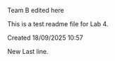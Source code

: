 Team B edited here

This is a test readme file for Lab 4.

Created 18/09/2025 10:57



New Last line.

